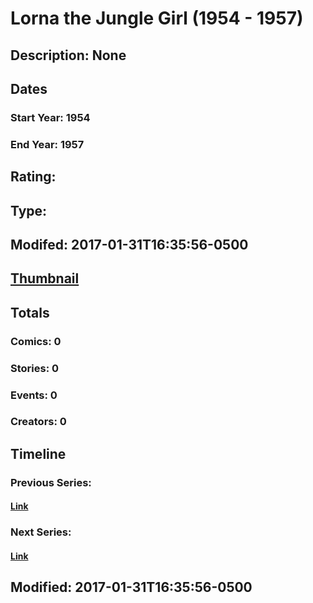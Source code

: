 # Lorna the Jungle Girl (1954 - 1957)
## Description: None
## Dates
### Start Year: 1954
### End Year: 1957
## Rating: 
## Type: 
## Modifed: 2017-01-31T16:35:56-0500
## [Thumbnail](http://i.annihil.us/u/prod/marvel/i/mg/3/60/5891032a49fd1.jpg)
## Totals
### Comics: 0
### Stories: 0
### Events: 0
### Creators: 0
## Timeline
### Previous Series: 
#### [Link]()
### Next Series: 
#### [Link]()
## Modified: 2017-01-31T16:35:56-0500